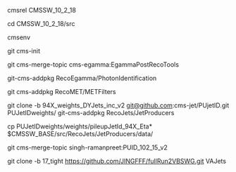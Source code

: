 cmsrel CMSSW_10_2_18

cd CMSSW_10_2_18/src

cmsenv

git cms-init

git cms-merge-topic cms-egamma:EgammaPostRecoTools

git-cms-addpkg RecoEgamma/PhotonIdentification

git cms-addpkg RecoMET/METFilters

git clone -b 94X_weights_DYJets_inc_v2 git@github.com:cms-jet/PUjetID.git PUJetIDweights/ git-cms-addpkg RecoJets/JetProducers

cp PUJetIDweights/weights/pileupJetId_94X_Eta* $CMSSW_BASE/src/RecoJets/JetProducers/data/

git cms-merge-topic singh-ramanpreet:PUID_102_15_v2

git clone -b 17_tight https://github.com/JINGFFF/fullRun2VBSWG.git VAJets

